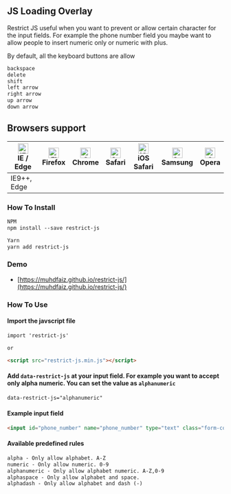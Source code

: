 ## JS Loading Overlay

Restrict JS useful when you want to prevent or allow certain character for the input fields. For example the phone number field you maybe
want to allow people to insert numeric only or numeric with plus.

By default, all the keyboard buttons are allow

```markdown
backspace
delete
shift
left arrow
right arrow
up arrow
down arrow
```

## Browsers support

| [<img src="https://raw.githubusercontent.com/alrra/browser-logos/master/src/edge/edge_48x48.png" alt="IE / Edge" width="24px" height="24px" />](http://godban.github.io/browsers-support-badges/)</br>IE / Edge | [<img src="https://raw.githubusercontent.com/alrra/browser-logos/master/src/firefox/firefox_48x48.png" alt="Firefox" width="24px" height="24px" />](http://godban.github.io/browsers-support-badges/)</br>Firefox | [<img src="https://raw.githubusercontent.com/alrra/browser-logos/master/src/chrome/chrome_48x48.png" alt="Chrome" width="24px" height="24px" />](http://godban.github.io/browsers-support-badges/)</br>Chrome | [<img src="https://raw.githubusercontent.com/alrra/browser-logos/master/src/safari/safari_48x48.png" alt="Safari" width="24px" height="24px" />](http://godban.github.io/browsers-support-badges/)</br>Safari | [<img src="https://raw.githubusercontent.com/alrra/browser-logos/master/src/safari-ios/safari-ios_48x48.png" alt="iOS Safari" width="24px" height="24px" />](http://godban.github.io/browsers-support-badges/)</br>iOS Safari | [<img src="https://raw.githubusercontent.com/alrra/browser-logos/master/src/samsung-internet/samsung-internet_48x48.png" alt="Samsung" width="24px" height="24px" />](http://godban.github.io/browsers-support-badges/)</br>Samsung | [<img src="https://raw.githubusercontent.com/alrra/browser-logos/master/src/opera/opera_48x48.png" alt="Opera" width="24px" height="24px" />](http://godban.github.io/browsers-support-badges/)</br>Opera |
| --------- | --------- | --------- | --------- | --------- | --------- | --------- |
| IE9++, Edge

### How To Install
```markdown
NPM
npm install --save restrict-js

Yarn
yarn add restrict-js
```

### Demo
- [https://muhdfaiz.github.io/restrict-js/](https://muhdfaiz.github.io/restrict-js/)

### How To Use

#### Import the javscript file
```markdown
import 'restrict-js'

or

<script src="restrict-js.min.js"></script>
```

#### Add `data-restrict-js` at your input field. For example you want to accept only alpha numeric. You can set the value as `alphanumeric`
```markdown
data-restrict-js="alphanumeric"
```

#### Example input field
```markdown
<input id="phone_number" name="phone_number" type="text" class="form-control" data-restrict-js="numeric">
```

#### Available predefined rules

```markdown
alpha - Only allow alphabet. A-Z
numeric - Only allow numeric. 0-9
alphanumeric - Only allow alphabet numeric. A-Z,0-9
alphaspace - Only allow alphabet and space.
alphadash - Only allow alphabet and dash (-)
```